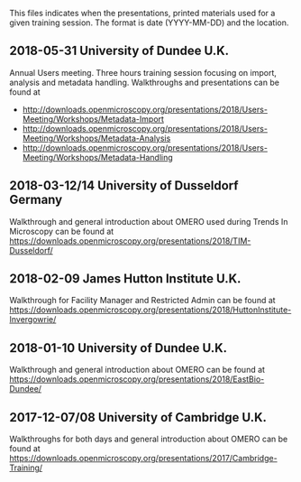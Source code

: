 This files indicates when the presentations, printed materials
used for a given training session.
The format is date (YYYY-MM-DD) and the location.

2018-05-31 University of Dundee U.K.
------------------------------------
Annual Users meeting. Three hours training session focusing on import,
analysis and metadata handling.
Walkthroughs and presentations can be found at
 * http://downloads.openmicroscopy.org/presentations/2018/Users-Meeting/Workshops/Metadata-Import
 * http://downloads.openmicroscopy.org/presentations/2018/Users-Meeting/Workshops/Metadata-Analysis
 * http://downloads.openmicroscopy.org/presentations/2018/Users-Meeting/Workshops/Metadata-Handling


2018-03-12/14 University of Dusseldorf Germany
----------------------------------------------
Walkthrough and general introduction about OMERO used during Trends In Microscopy
can be found at https://downloads.openmicroscopy.org/presentations/2018/TIM-Dusseldorf/

2018-02-09 James Hutton Institute U.K.
--------------------------------------
Walkthrough for Facility Manager and Restricted Admin
can be found at https://downloads.openmicroscopy.org/presentations/2018/HuttonInstitute-Invergowrie/

2018-01-10 University of Dundee U.K.
------------------------------------
Walkthrough and general introduction about OMERO
can be found at https://downloads.openmicroscopy.org/presentations/2018/EastBio-Dundee/

2017-12-07/08 University of Cambridge U.K.
------------------------------------------
Walkthroughs for both days and general introduction about OMERO
can be found at https://downloads.openmicroscopy.org/presentations/2017/Cambridge-Training/
